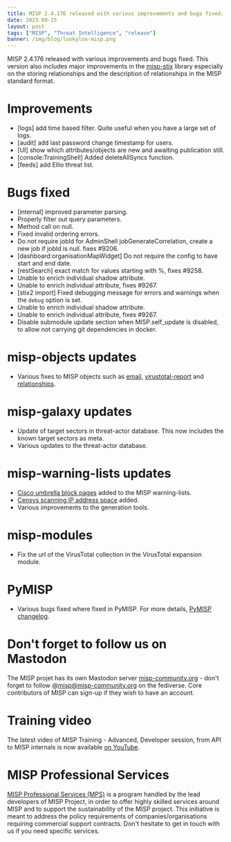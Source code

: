 ```yaml
---
title: MISP 2.4.176 released with various improvements and bugs fixed. 
date: 2023-09-15
layout: post
tags: ["MISP", "Threat Intelligence", "release"]
banner: /img/blog/lookyloo-misp.png
---
```


MISP 2.4.176 released with various improvements and bugs fixed. This version also includes major improvements in the [misp-stix](https://github.com/MISP/misp-stix/releases/tag/v2.4.176) library especially on the storing relationships and the description of relationships in the MISP standard format.

# Improvements

- [logs] add time based filter. Quite useful when you have a large set of logs.
- [audit] add last password change timestamp for users. 
- [UI] show which attributes/objects are new and awaiting publication
  still.
-  [console:TrainingShell] Added deleteAllSyncs function. 
- [feeds] add Ellio threat list.

# Bugs fixed

- [internal] improved parameter parsing.
- Properly filter out query parameters.
- Method call on null.
- Fixed invalid ordering errors.
- Do not require jobId for AdminShell jobGenerateCorrelation, create a new job if jobId is null. fixes #9206.
- [dashboard:organisationMapWidget] Do not require the config to have start and end date. 
- [restSearch] exact match for values starting with %, fixes #9258.
- Unable to enrich individual shadow attribute.
- Unable to enrich individual attribute, fixes #9267. 
- [stix2 import] Fixed debugging message for errors and warnings when the `debug` option is set. 
- Unable to enrich individual shadow attribute.
- Unable to enrich individual attribute, fixes #9267. 
- Disable submodule update section when MISP.self_update is disabled, to allow not carrying git dependencies in docker.

# misp-objects updates

- Various fixes to MISP objects such as [email](https://www.misp-project.org/objects.html#_email), [virustotal-report](https://www.misp-project.org/objects.html#_virustotal_report) and [relationships](https://www.misp-project.org/objects.html#_relationships). 

# misp-galaxy updates

- Update of target sectors in threat-actor database. This now includes the known target sectors as meta. 
- Various updates to the threat-actor database.

# misp-warning-lists updates

- [Cisco umbrella block pages](https://github.com/MISP/misp-warninglists/blob/main/lists/umbrella-blockpage-hostname/list.json) added to the MISP warning-lists.
- [Censys scanning IP address space](https://github.com/MISP/misp-warninglists/blob/main/lists/censys-scanning/list.json) added. 
- Various improvements to the generation tools.

# misp-modules

- Fix the url of the VirusTotal collection in the VirusTotal expansion module.

# PyMISP

- Various bugs fixed where fixed in PyMISP.  For more details, [PyMISP changelog](https://www.misp-project.org/Changelog-PyMISP.txt).

# Don't forget to follow us on Mastodon

The MISP projet has its own Mastodon server [misp-community.org](https://misp-community.org/) - don't forget to follow @misp@misp-community.org on the fediverse. Core contributors of MISP can sign-up if they wish to have an account.

# Training video

The latest video of MISP Training - Advanced, Developer session, from API to MISP internals is now available [on YouTube](https://www.youtube.com/watch?v=2tmjLsPrQkI).

# MISP Professional Services

[MISP Professional Services (MPS)](https://www.misp-project.org/professional-services/) is a program handled by the lead developers of MISP Project, in order to offer highly skilled services around MISP and to support the sustainability of the MISP project. This initiative is meant to address the policy requirements of companies/organisations requiring commercial support contracts. Don't hesitate to get in touch with us if you need specific services.
